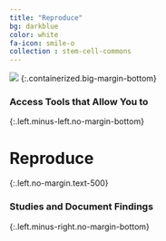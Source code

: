 ```yaml
---
title: "Reproduce"
bg: darkblue
color: white
fa-icon: smile-o
collection : stem-cell-commons
---
```


<img src="{{ 'img/screen-reproduce.jpg' | relative_url }}" />
{:.containerized.big-margin-bottom}

### Access Tools that Allow You to
{:.left.minus-left.no-margin-bottom}

# Reproduce
{:.left.no-margin.text-500}

### Studies and Document Findings
{:.left.minus-right.no-margin-bottom}